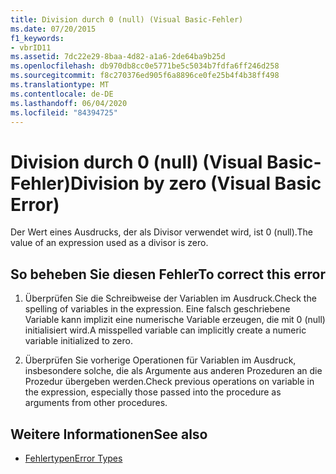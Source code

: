 ```yaml
---
title: Division durch 0 (null) (Visual Basic-Fehler)
ms.date: 07/20/2015
f1_keywords:
- vbrID11
ms.assetid: 7dc22e29-8baa-4d82-a1a6-2de64ba9b25d
ms.openlocfilehash: db970db8cc0e5771be5c5034b7fdfa6ff246d258
ms.sourcegitcommit: f8c270376ed905f6a8896ce0fe25b4f4b38ff498
ms.translationtype: MT
ms.contentlocale: de-DE
ms.lasthandoff: 06/04/2020
ms.locfileid: "84394725"
---
```

# <a name="division-by-zero-visual-basic-error"></a><span data-ttu-id="1756c-102">Division durch 0 (null) (Visual Basic-Fehler)</span><span class="sxs-lookup"><span data-stu-id="1756c-102">Division by zero (Visual Basic Error)</span></span>
<span data-ttu-id="1756c-103">Der Wert eines Ausdrucks, der als Divisor verwendet wird, ist 0 (null).</span><span class="sxs-lookup"><span data-stu-id="1756c-103">The value of an expression used as a divisor is zero.</span></span>  
  
## <a name="to-correct-this-error"></a><span data-ttu-id="1756c-104">So beheben Sie diesen Fehler</span><span class="sxs-lookup"><span data-stu-id="1756c-104">To correct this error</span></span>  
  
1. <span data-ttu-id="1756c-105">Überprüfen Sie die Schreibweise der Variablen im Ausdruck.</span><span class="sxs-lookup"><span data-stu-id="1756c-105">Check the spelling of variables in the expression.</span></span> <span data-ttu-id="1756c-106">Eine falsch geschriebene Variable kann implizit eine numerische Variable erzeugen, die mit 0 (null) initialisiert wird.</span><span class="sxs-lookup"><span data-stu-id="1756c-106">A misspelled variable can implicitly create a numeric variable initialized to zero.</span></span>  
  
2. <span data-ttu-id="1756c-107">Überprüfen Sie vorherige Operationen für Variablen im Ausdruck, insbesondere solche, die als Argumente aus anderen Prozeduren an die Prozedur übergeben werden.</span><span class="sxs-lookup"><span data-stu-id="1756c-107">Check previous operations on variable in the expression, especially those passed into the procedure as arguments from other procedures.</span></span>  
  
## <a name="see-also"></a><span data-ttu-id="1756c-108">Weitere Informationen</span><span class="sxs-lookup"><span data-stu-id="1756c-108">See also</span></span>

- [<span data-ttu-id="1756c-109">Fehlertypen</span><span class="sxs-lookup"><span data-stu-id="1756c-109">Error Types</span></span>](../programming-guide/language-features/error-types.md)
